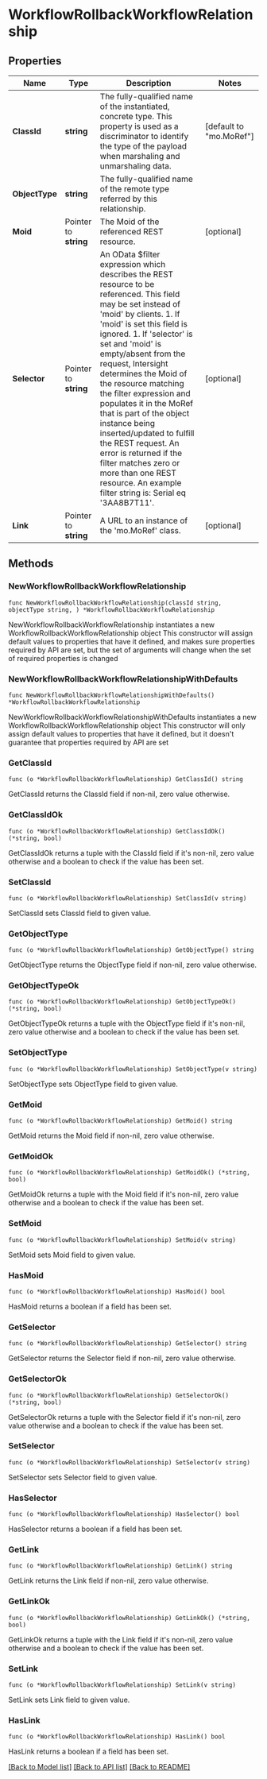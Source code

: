 # WorkflowRollbackWorkflowRelationship

## Properties

Name | Type | Description | Notes
------------ | ------------- | ------------- | -------------
**ClassId** | **string** | The fully-qualified name of the instantiated, concrete type. This property is used as a discriminator to identify the type of the payload when marshaling and unmarshaling data. | [default to "mo.MoRef"]
**ObjectType** | **string** | The fully-qualified name of the remote type referred by this relationship. | 
**Moid** | Pointer to **string** | The Moid of the referenced REST resource. | [optional] 
**Selector** | Pointer to **string** | An OData $filter expression which describes the REST resource to be referenced. This field may be set instead of &#39;moid&#39; by clients. 1. If &#39;moid&#39; is set this field is ignored. 1. If &#39;selector&#39; is set and &#39;moid&#39; is empty/absent from the request, Intersight determines the Moid of the resource matching the filter expression and populates it in the MoRef that is part of the object instance being inserted/updated to fulfill the REST request. An error is returned if the filter matches zero or more than one REST resource. An example filter string is: Serial eq &#39;3AA8B7T11&#39;. | [optional] 
**Link** | Pointer to **string** | A URL to an instance of the &#39;mo.MoRef&#39; class. | [optional] 

## Methods

### NewWorkflowRollbackWorkflowRelationship

`func NewWorkflowRollbackWorkflowRelationship(classId string, objectType string, ) *WorkflowRollbackWorkflowRelationship`

NewWorkflowRollbackWorkflowRelationship instantiates a new WorkflowRollbackWorkflowRelationship object
This constructor will assign default values to properties that have it defined,
and makes sure properties required by API are set, but the set of arguments
will change when the set of required properties is changed

### NewWorkflowRollbackWorkflowRelationshipWithDefaults

`func NewWorkflowRollbackWorkflowRelationshipWithDefaults() *WorkflowRollbackWorkflowRelationship`

NewWorkflowRollbackWorkflowRelationshipWithDefaults instantiates a new WorkflowRollbackWorkflowRelationship object
This constructor will only assign default values to properties that have it defined,
but it doesn't guarantee that properties required by API are set

### GetClassId

`func (o *WorkflowRollbackWorkflowRelationship) GetClassId() string`

GetClassId returns the ClassId field if non-nil, zero value otherwise.

### GetClassIdOk

`func (o *WorkflowRollbackWorkflowRelationship) GetClassIdOk() (*string, bool)`

GetClassIdOk returns a tuple with the ClassId field if it's non-nil, zero value otherwise
and a boolean to check if the value has been set.

### SetClassId

`func (o *WorkflowRollbackWorkflowRelationship) SetClassId(v string)`

SetClassId sets ClassId field to given value.


### GetObjectType

`func (o *WorkflowRollbackWorkflowRelationship) GetObjectType() string`

GetObjectType returns the ObjectType field if non-nil, zero value otherwise.

### GetObjectTypeOk

`func (o *WorkflowRollbackWorkflowRelationship) GetObjectTypeOk() (*string, bool)`

GetObjectTypeOk returns a tuple with the ObjectType field if it's non-nil, zero value otherwise
and a boolean to check if the value has been set.

### SetObjectType

`func (o *WorkflowRollbackWorkflowRelationship) SetObjectType(v string)`

SetObjectType sets ObjectType field to given value.


### GetMoid

`func (o *WorkflowRollbackWorkflowRelationship) GetMoid() string`

GetMoid returns the Moid field if non-nil, zero value otherwise.

### GetMoidOk

`func (o *WorkflowRollbackWorkflowRelationship) GetMoidOk() (*string, bool)`

GetMoidOk returns a tuple with the Moid field if it's non-nil, zero value otherwise
and a boolean to check if the value has been set.

### SetMoid

`func (o *WorkflowRollbackWorkflowRelationship) SetMoid(v string)`

SetMoid sets Moid field to given value.

### HasMoid

`func (o *WorkflowRollbackWorkflowRelationship) HasMoid() bool`

HasMoid returns a boolean if a field has been set.

### GetSelector

`func (o *WorkflowRollbackWorkflowRelationship) GetSelector() string`

GetSelector returns the Selector field if non-nil, zero value otherwise.

### GetSelectorOk

`func (o *WorkflowRollbackWorkflowRelationship) GetSelectorOk() (*string, bool)`

GetSelectorOk returns a tuple with the Selector field if it's non-nil, zero value otherwise
and a boolean to check if the value has been set.

### SetSelector

`func (o *WorkflowRollbackWorkflowRelationship) SetSelector(v string)`

SetSelector sets Selector field to given value.

### HasSelector

`func (o *WorkflowRollbackWorkflowRelationship) HasSelector() bool`

HasSelector returns a boolean if a field has been set.

### GetLink

`func (o *WorkflowRollbackWorkflowRelationship) GetLink() string`

GetLink returns the Link field if non-nil, zero value otherwise.

### GetLinkOk

`func (o *WorkflowRollbackWorkflowRelationship) GetLinkOk() (*string, bool)`

GetLinkOk returns a tuple with the Link field if it's non-nil, zero value otherwise
and a boolean to check if the value has been set.

### SetLink

`func (o *WorkflowRollbackWorkflowRelationship) SetLink(v string)`

SetLink sets Link field to given value.

### HasLink

`func (o *WorkflowRollbackWorkflowRelationship) HasLink() bool`

HasLink returns a boolean if a field has been set.


[[Back to Model list]](../README.md#documentation-for-models) [[Back to API list]](../README.md#documentation-for-api-endpoints) [[Back to README]](../README.md)


